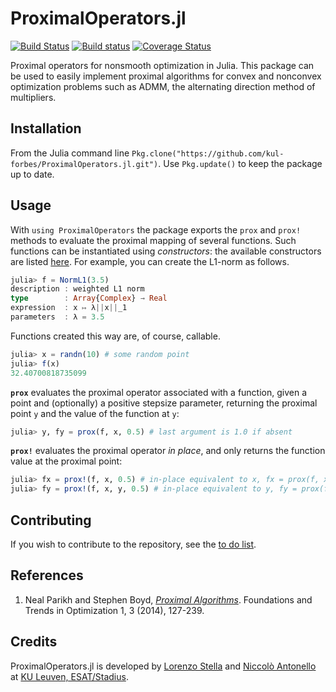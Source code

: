 # ProximalOperators.jl

[![Build Status](https://travis-ci.org/kul-forbes/ProximalOperators.jl.svg?branch=master)](https://travis-ci.org/kul-forbes/ProximalOperators.jl)
[![Build status](https://ci.appveyor.com/api/projects/status/00rk6ip0y0t2wj8t?svg=true)](https://ci.appveyor.com/project/lostella/prox-jl)
[![Coverage Status](https://coveralls.io/repos/github/kul-forbes/ProximalOperators.jl/badge.svg?branch=master)](https://coveralls.io/github/kul-forbes/ProximalOperators.jl?branch=master)

Proximal operators for nonsmooth optimization in Julia.
This package can be used to easily implement proximal algorithms for convex and nonconvex optimization problems such as ADMM, the alternating direction method of multipliers.

## Installation

From the Julia command line `Pkg.clone("https://github.com/kul-forbes/ProximalOperators.jl.git")`.
Use `Pkg.update()` to keep the package up to date.

## Usage

With `using ProximalOperators` the package exports the `prox` and `prox!` methods to evaluate the proximal mapping of several functions.
Such functions can be instantiated using *constructors*: the available constructors are listed [here](https://github.com/kul-forbes/ProximalOperators.jl/blob/master/FUNCTIONS.md).
For example, you can create the L1-norm as follows.

```julia
julia> f = NormL1(3.5)
description : weighted L1 norm
type        : Array{Complex} → Real
expression  : x ↦ λ||x||_1
parameters  : λ = 3.5
```

Functions created this way are, of course, callable.

```julia
julia> x = randn(10) # some random point
julia> f(x)
32.40700818735099
```

**`prox`** evaluates the proximal operator associated with a function,
given a point and (optionally) a positive stepsize parameter,
returning the proximal point `y` and the value of the function at `y`:

```julia
julia> y, fy = prox(f, x, 0.5) # last argument is 1.0 if absent
```

**`prox!`** evaluates the proximal operator *in place*,
and only returns the function value at the proximal point:

```julia
julia> fx = prox!(f, x, 0.5) # in-place equivalent to x, fx = prox(f, x, 0.5)
julia> fy = prox!(f, x, y, 0.5) # in-place equivalent to y, fy = prox(f, x, 0.5)
```

## Contributing

If you wish to contribute to the repository,
see the [to do list](https://github.com/kul-forbes/ProximalOperators.jl/blob/master/TODO.md).

## References

1. Neal Parikh and Stephen Boyd, [*Proximal Algorithms*](http://dx.doi.org/10.1561/2400000003).
Foundations and Trends in Optimization 1, 3 (2014), 127-239.

## Credits

ProximalOperators.jl is developed by
[Lorenzo Stella](https://lostella.github.io)
and [Niccolò Antonello](http://homes.esat.kuleuven.be/~nantonel/)
at [KU Leuven, ESAT/Stadius](https://www.esat.kuleuven.be/stadius/).
